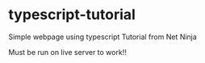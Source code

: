 # typescript-tutorial

Simple webpage using typescript
Tutorial from Net Ninja

Must be run on live server to work!!
